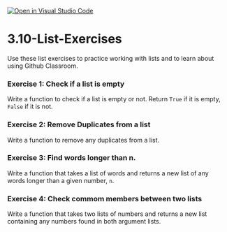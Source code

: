[![Open in Visual Studio Code](https://classroom.github.com/assets/open-in-vscode-2e0aaae1b6195c2367325f4f02e2d04e9abb55f0b24a779b69b11b9e10269abc.svg)](https://classroom.github.com/online_ide?assignment_repo_id=18126114&assignment_repo_type=AssignmentRepo)
# 3.10-List-Exercises

Use these list exercises to practice working with lists and to learn about using Github Classroom.

### Exercise 1: Check if a list is empty

Write a function to check if a list is empty or not. Return `True` if it is empty, `False` if it is not.

### Exercise 2: Remove Duplicates from a list

Write a function to remove any duplicates from a list.

### Exercise 3: Find words longer than n.

Write a function that takes a list of words and returns a new list of any words longer than a given number, `n`.

### Exercise 4: Check commom members between two lists

Write a function that takes two lists of numbers and returns a new list containing any numbers found in both argument lists.
